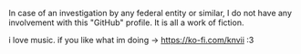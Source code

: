 In case of an investigation by any federal entity or similar, I do not have any involvement with this "GitHub" profile. It is all a work of fiction.

i love music. 
if you like what im doing -> https://ko-fi.com/knvii :3
